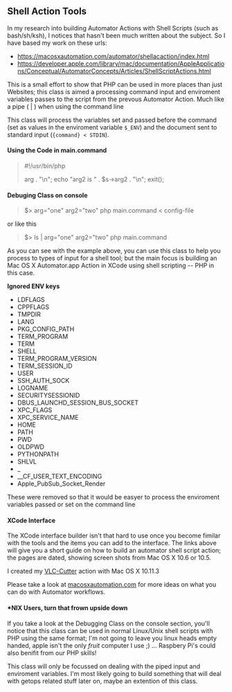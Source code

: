 ## Shell Action Tools

In my research into building Automator Actions with Shell Scripts (such as bash/sh/ksh), I notices that hasn't been much written about the subject.  So I have based my work on these urls:

 - https://macosxautomation.com/automator/shellacaction/index.html
 - https://developer.apple.com/library/mac/documentation/AppleApplications/Conceptual/AutomatorConcepts/Articles/ShellScriptActions.html


This is a small effort to show that PHP can be used in more places than just Websites; this class is aimed a processing command input and enviroment variables passes to the script from the prevous Automator Action.  Much like a pipe ( | ) when using the command line

This class will process the variables set and passed before the command (set as values in the enviroment variable `$_ENV`) and the document sent to standard input (`{command} < STDIN`).  


#### Using the Code in main.command

> \#!/usr/bin/php
> <?php
>
> require 'ShellActionTools.class.php';
>
> $s=new ShellActionTools();
>
> echo "arg is: " . $s->arg . "\n";
> echo "arg2 is " . $s->arg2 . "\n";
>
> exit();

#### Debuging Class on console


> $> arg="one" arg2="two" php main.command < config-file


or like this

> $> ls | arg="one" arg2="two" php main.command


As you can see with the example above, you can use this class to help you process to types of input for a shell tool; but the main focus is building an Mac OS X Automator.app Action in XCode using shell scripting -- PHP in this case.  
 
**Ignored ENV keys**

- LDFLAGS
- CPPFLAGS
- TMPDIR
- LANG
- PKG_CONFIG_PATH
- TERM_PROGRAM
- TERM
- SHELL
- TERM_PROGRAM_VERSION
- TERM_SESSION_ID
- USER
- SSH_AUTH_SOCK
- LOGNAME
- SECURITYSESSIONID
- DBUS_LAUNCHD_SESSION_BUS_SOCKET
- XPC_FLAGS
- XPC_SERVICE_NAME
- HOME
- PATH
- PWD
- OLDPWD
- PYTHONPATH
- SHLVL
- _
- __CF_USER_TEXT_ENCODING
- Apple_PubSub_Socket_Render

These were removed so that it would be easyer to process the enviroment variables passed or set on the command line

#### XCode Interface

The XCode interface builder isn't that hard to use once you become fimilar with the tools and the items you can add to the interface.  The links above will give you a short guide on how to build an automator shell script action; the pages are dated, showing screen shots from Mac OS X 10.6 or 10.5.  

I created my [VLC-Cutter](https://github.com/salamcast/VLC-cutter) action with Mac OS X 10.11.3

Please take a look at [macosxautomation.com](https://macosxautomation.com/) for more ideas on what you can do with Automator workflows.


#### \*NIX Users, turn that frown upside down

If you take a look at the Debugging Class on the console section, you'll notice that this class can be used in normal Linux/Unix shell scripts with PHP using the same format; I'm not going to leave you linux heads empty handed, apple isn't the only *fruit* computer I use ;) ... Raspbery Pi's could also benifit from our PHP skills!  

This class will only be focussed on dealing with the piped input and enviroment variables.  I'm most likely going to build something that will deal with getops related stuff later on, maybe an extention of this class.